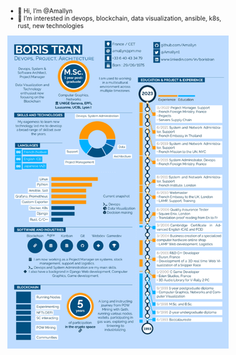 - 👋 Hi, I’m @Amallyn
- 👀 I’m interested in devops, blockchain, data visualization, ansible, k8s, rust, new technologies
<!--- - 🌱 I’m currently learning ...
- 💞️ I’m looking to collaborate on devops projects
- 📫 How to reach me ...
--->

[![CV Amallyn](https://raw.githubusercontent.com/Amallyn/latexcv/master/docs/media/CV_en_Boris_TRAN.png)](https://raw.githubusercontent.com/Amallyn/latexcv/master/infographics2/en/CV_en_Boris_TRAN.pdf)

<!---
Amallyn/Amallyn is a ✨ special ✨ repository because its `README.md` (this file) appears on your GitHub profile.
You can click the Preview link to take a look at your changes.
--->
